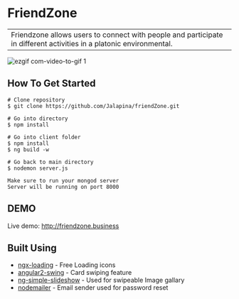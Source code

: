 # FriendZone

<table>
<tr>
<td>
Friendzone allows users to connect with people and 
participate in different activities in a platonic environmental.
</table>
</tr>
</td>

![ezgif com-video-to-gif 1](https://user-images.githubusercontent.com/26069518/53442328-abce9700-39ce-11e9-9496-1f104e6a78c4.gif)

## How To Get Started

```
# Clone repository
$ git clone https://github.com/Jalapina/friendZone.git

# Go into directory
$ npm install

# Go into client folder
$ npm install
$ ng build -w

# Go back to main directory 
$ nodemon server.js

Make sure to run your mongod server
Server will be running on port 8000
```
## DEMO

Live demo: http://friendzone.business

## Built Using

- [ngx-loading](https://www.npmjs.com/package/ngx-loading) - Free Loading icons
- [angular2-swing](https://www.npmjs.com/package/angular2-swing) - Card swiping feature
- [ng-simple-slideshow](https://www.npmjs.com/package/angular2-swing) - Used for swipeable Image gallary 
- [nodemailer](https://nodemailer.com/about/) - Email sender used for password reset
